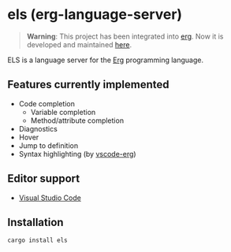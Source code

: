 # els (erg-language-server)

> __Warning__: This project has been integrated into [erg](https://github.com/erg-lang/erg/). Now it is developed and maintained [here](https://github.com/erg-lang/erg/tree/main/compiler/els).

ELS is a language server for the [Erg](https://github.com/erg-lang/erg) programming language.

## Features currently implemented

- Code completion
  - Variable completion
  - Method/attribute completion
- Diagnostics
- Hover
- Jump to definition
- Syntax highlighting (by [vscode-erg](https://github.com/erg-lang/vscode-erg))

## Editor support
 - [Visual Studio Code](https://github.com/erg-lang/vscode-erg)

## Installation

```console
cargo install els
```
